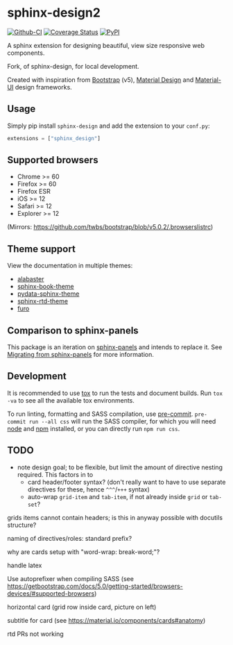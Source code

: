 # sphinx-design2

[![Github-CI][github-ci]][github-link]
[![Coverage Status][codecov-badge]][codecov-link]
[![PyPI][pypi-badge]][pypi-link]

A sphinx extension for designing beautiful, view size responsive web components.

Fork, of sphinx-design, for local development.

Created with inspiration from [Bootstrap](https://getbootstrap.com/) (v5), [Material Design](https://material.io) and [Material-UI](https://material-ui.com/) design frameworks.

## Usage

Simply pip install `sphinx-design` and add the extension to your `conf.py`:

```python
extensions = ["sphinx_design"]
```

## Supported browsers

- Chrome >= 60
- Firefox >= 60
- Firefox ESR
- iOS >= 12
- Safari >= 12
- Explorer >= 12

(Mirrors: <https://github.com/twbs/bootstrap/blob/v5.0.2/.browserslistrc>)

## Theme support

View the documentation in multiple themes:

- [alabaster](https://sphinx-design.readthedocs.io/en/alabaster-theme)
- [sphinx-book-theme](https://sphinx-design.readthedocs.io/en/sbt-theme)
- [pydata-sphinx-theme](https://sphinx-design.readthedocs.io/en/pydata-theme)
- [sphinx-rtd-theme](https://sphinx-design.readthedocs.io/en/rtd-theme)
- [furo](https://sphinx-design.readthedocs.io/en/furo-theme)

## Comparison to sphinx-panels

This package is an iteration on [sphinx-panels](https://github.com/executablebooks/sphinx-panels) and intends to replace it.
See [Migrating from sphinx-panels](./docs/get_started.md) for more information.

## Development

It is recommended to use [tox](https://tox.readthedocs.io/en/latest/) to run the tests and document builds.
Run `tox -va` to see all the available tox environments.

To run linting, formatting and SASS compilation, use [pre-commit](https://pre-commit.com/).
`pre-commit run --all css` will run the SASS compiler, for which you will need [node](https://nodejs.org) and [npm](https://www.npmjs.com/) installed,
or you can directly run `npm run css`.

## TODO

- note design goal; to be flexible, but limit the amount of directive nesting required.
  This factors in to
  - card header/footer syntax? (don't really want to have to use separate directives for these, hence `^^^`/`+++` syntax)
  - auto-wrap `grid-item` and `tab-item`, if not already inside `grid` or `tab-set`?

grids items cannot contain headers; is this in anyway possible with docutils structure?

naming of directives/roles: standard prefix?

why are cards setup with "word-wrap: break-word;"?

handle latex

Use autoprefixer when compiling SASS (see <https://getbootstrap.com/docs/5.0/getting-started/browsers-devices/#supported-browsers>)

horizontal card (grid row inside card, picture on left)

subtitle for card (see <https://material.io/components/cards#anatomy>)

rtd PRs not working


[github-ci]: https://github.com/sphinx-extensions2/sphinx-design2/workflows/continuous-integration/badge.svg?branch=main
[github-link]: https://github.com/sphinx-extensions2/sphinx-design2
[codecov-badge]: https://codecov.io/gh/sphinx-extensions2/sphinx-design2/branch/main/graph/badge.svg
[codecov-link]: https://codecov.io/gh/sphinx-extensions2/sphinx-design2
[pypi-badge]: https://img.shields.io/pypi/v/sphinx-design2.svg
[pypi-link]: https://pypi.org/project/sphinx-design2
